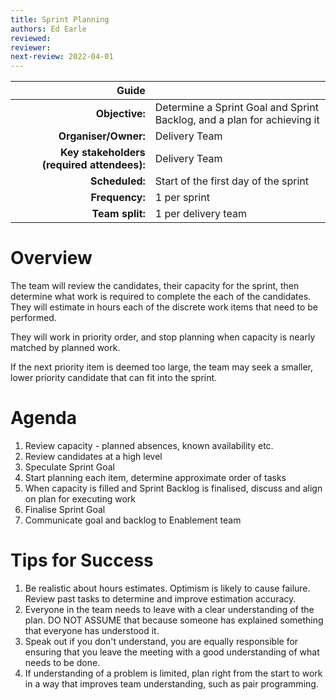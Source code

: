 ```yaml
---
title: Sprint Planning
authors: Ed Earle
reviewed: 
reviewer:
next-review: 2022-04-01
---
```



| Guide | |
| ---: | :--- |
| **Objective:**        | Determine a Sprint Goal and Sprint Backlog, and a plan for achieving it |
| **Organiser/Owner:**  | Delivery Team | 
| **Key stakeholders (required attendees):** | Delivery Team |
| **Scheduled:**        | Start of the first day of the sprint |
| **Frequency:**        | 1 per sprint |
| **Team split:**       | 1 per delivery team |

# Overview
The team will review the candidates, their capacity for the sprint, then determine what work is required to complete the each of the candidates. They will estimate in hours each of the discrete work items that need to be performed.

They will work in priority order, and stop planning when capacity is nearly matched by planned work.

If the next priority item is deemed too large, the team may seek a smaller, lower priority candidate that can fit into the sprint.

# Agenda
1. Review capacity - planned absences, known availability etc.
1. Review candidates at a high level
1. Speculate Sprint Goal
1. Start planning each item, determine approximate order of tasks
1. When capacity is filled and Sprint Backlog is finalised, discuss and align on plan for executing work
1. Finalise Sprint Goal
1. Communicate goal and backlog to Enablement team

# Tips for Success
1. Be realistic about hours estimates. Optimism is likely to cause failure. Review past tasks to determine and improve estimation accuracy.
1. Everyone in the team needs to leave with a clear understanding of the plan. DO NOT ASSUME that because someone has explained something that everyone has understood it.
1. Speak out if you don't understand, you are equally responsible for ensuring that you leave the meeting with a good understanding of what needs to be done.
1. If understanding of a problem is limited, plan right from the start to work in a way that improves team understanding, such as pair programming. 